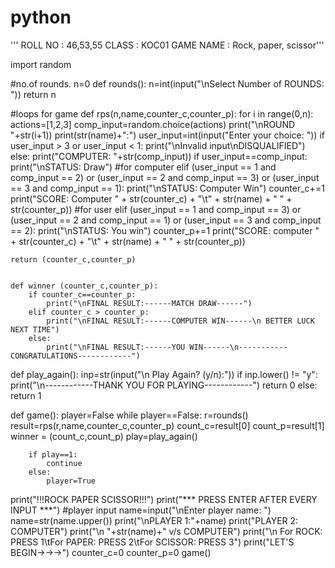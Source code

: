 # python

'''
ROLL NO : 46,53,55
CLASS : KOC01
GAME NAME : Rock, paper, scissor'''

import random

#no.of rounds.
n=0
def rounds():
    n=int(input("\nSelect Number of ROUNDS: "))
    return n

#loops for game
def rps(n,name,counter_c,counter_p):
    for i in range(0,n):
        actions=[1,2,3]
        comp_input=random.choice(actions)
        print("\nROUND "+str(i+1))
        print(str(name)+":")
        user_input=int(input("Enter your choice: "))
        if user_input > 3 or user_input < 1:
            print("\nInvalid input\nDISQUALIFIED")
        else:
            print("COMPUTER: "+str(comp_input))
            if user_input==comp_input:
                print("\nSTATUS: Draw")
            #for computer
            elif (user_input == 1 and comp_input == 2) or (user_input == 2 and comp_input == 3) or (user_input == 3 and comp_input == 1):
                print("\nSTATUS: Computer Win")
                counter_c+=1
                print("SCORE: Computer " + str(counter_c) + "\t" + str(name) + " " + str(counter_p))
            #for user
            elif (user_input == 1 and comp_input == 3) or (user_input == 2 and comp_input == 1) or (user_input == 3 and comp_input == 2):
                print("\nSTATUS: You win")
                counter_p+=1
                print("SCORE: computer " + str(counter_c) + "\t" + str(name) + " " + str(counter_p))

    return (counter_c,counter_p)


    def winner (counter_c,counter_p):
        if counter_c==counter_p:
            print("\nFINAL RESULT:------MATCH DRAW------")
        elif counter_c > counter_p:
            print("\nFINAL RESULT:------COMPUTER WIN------\n BETTER LUCK NEXT TIME")
        else:
            print("\nFINAL RESULT:------YOU WIN------\n-----------CONGRATULATIONS------------")
def play_again():
    inp=str(input("\n Play Again? (y/n):"))
    if inp.lower() != "y":
        print("\n------------THANK YOU FOR PLAYING------------")
        return 0
    else:
        return 1

def game():
    player=False
    while player==False:
        r=rounds()
        result=rps(r,name,counter_c,counter_p)
        count_c=result[0]
        count_p=result[1]
        winner = (count_c,count_p)
        play=play_again()

        if play==1:
            continue
        else:
            player=True


print("!!!ROCK PAPER SCISSOR!!!")
print("*** PRESS ENTER AFTER EVERY INPUT ***")
#player input
name=input("\nEnter player name: ")
name=str(name.upper())
print("\nPLAYER 1:"+name)
print("PLAYER 2: COMPUTER")
print("\n               "+str(name)+" v/s COMPUTER")
print("\n For ROCK: PRESS 1\tFor PAPER: PRESS 2\tFor SCISSOR: PRESS 3")
print("LET'S BEGIN->->->")
counter_c=0
counter_p=0
game()
            
